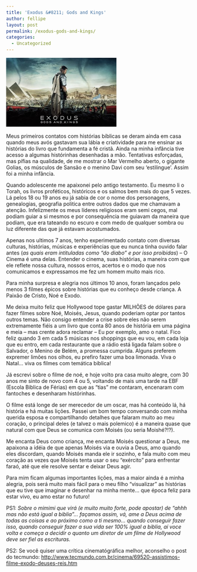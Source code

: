 ```yaml
---
title: 'Exodus &#8211; Gods and Kings'
author: fellipe
layout: post
permalink: /exodus-gods-and-kings/
categories:
  - Uncategorized
---
```

[<img alt="exodus_gods_and_kings_movie-wide" src="/img/posts/2014/12/exodus_gods_and_kings_movie-wide-300x187.jpg" width="300" height="187" />][1]

Meus primeiros contatos com histórias bíblicas se deram ainda em casa quando meus avós gastavam sua lábia e criatividade para me ensinar as histórias do livro que fundamenta a fé cristã. Ainda na minha infância tive acesso a algumas histórinhas desenhadas a mão. Tentativas esforçadas, mas pífias na qualidade, de me mostrar o Mar Vermelho aberto, o gigante Golias, os músculos de Sansão e o menino Davi com seu &#8216;estilingue&#8217;. Assim foi a minha infância.

Quando adolescente me apaixonei pelo antigo testamento. Eu mesmo li o Torah, os livros proféticos, históricos e os salmos bem mais do que 5 vezes. Lá pelos 18 ou 19 anos eu já sabia de cor o nome dos personagens, genealogias, geografia politica entre outros dados que me chamavam a atenção. Infelizmente os meus líderes religiosos eram semi cegos, mal podiam guiar a si mesmos e por consequência me guiavam da maneira que podiam, que era tateando no escuro e com medo de qualquer sombra ou luz diferente das que já estavam acostumados.

Apenas nos ultimos 7 anos, tenho experimentado contato com diversas culturas, histórias, músicas e experiências que eu nunca tinha ouvido falar antes (*as quais eram intituladas como &#8220;do diabo&#8221; e por isso proibidas*) &#8211; O Cinema é uma delas. Entender o cinema, suas histórias, a maneira com que ele reflete nossa cultura, nossos erros, acertos e o modo que nos comunicamos e expressamos me fez um homem muito mais rico.

Para minha surpresa e alegria nos últimos 10 anos, foram lançados pelo menos 3 filmes épicos sobre histórias que eu conheço desde criança. A Paixão de Cristo, Noé e Exodo.

Me deixa muito feliz que Hollywood tope gastar MILHÕES de dólares para fazer filmes sobre Noé, Moisés, Jesus, quando poderiam optar por tantos outros temas. Não consigo entender a crise sobre eles não serem extremamente fiéis a um livro que conta 80 anos de história em uma página e meia &#8211; mas crente adora reclamar &#8211; Eu por exemplo, amo o natal. Fico feliz quando 3 em cada 5 músicas nos shoppings que eu vou, em cada loja que eu entro, em cada restaurante que a rádio está ligada falam sobre o Salvador, o Menino de Belém, a promessa cumprida. Alguns preferem expremer limões nos olhos, eu prefiro fazer uma boa limonada. Viva o Natal&#8230; viva os filmes com temática biblica!

Já escrevi sobre o filme de noé, e hoje volto pra casa muito alegre, com 30 anos me sinto de novo com 4 ou 5, voltando de mais uma tarde na EBF (Escola Biblica de Férias) em que as &#8220;tias&#8221; me contaram, encenaram com fantoches e desenharam histórinhas.

O filme está longe de ser merecedor de um oscar, mas há conteúdo lá, há história e há muitas lições. Passei um bom tempo conversando com minha querida esposa e compartilhando detalhes que falaram muito ao meu coração, o principal deles (e talvez o mais polemico) é a maneira quase que natural com que Deus se comunica com Moisés (ou seria Moishé?!?).

Me encanta Deus como criança, me encanta Moisés questionar a Deus, me apaixona a idéia de que apenas Moisés via e ouvia a Deus, amo quando eles discordam, quando Moisés manda ele ir sozinho, e fala muito com meu coração as vezes que Moisés tenta usar o seu &#8220;exército&#8221; para enfrentar faraó, até que ele resolve sentar e deixar Deus agir.

Para mim ficam algumas importantes lições, mas a maior ainda é a minha alegria, pois será muito mais fácil para o meu filho &#8220;visualizar&#8221; as histórias que eu tive que imaginar e desenhar na minha mente&#8230; que época feliz para estar vivo, eu amo estar no futuro!

PS1: *Sobre o mimimi que virá (e muito muito forte, pode apostar) de &#8220;ahhh mas não está igual a biblia&#8221;&#8230; façamos assim, vá, ame a Deus acima de todas as coisas e ao próximo como a ti mesmo&#8230; quando conseguir fazer isso, quando conseguir fazer a sua vida ser 100% igual a biblia, aí voce volta e começa a decidir o quanto um diretor de um filme de Hollywood deve ser fiel as escrituras.*

PS2: Se você quiser uma crítica cinematógráfica melhor, aconselho o post do tecmundo: <a href="http://www.tecmundo.com.br/cinema/69520-assistimos-filme-exodo-deuses-reis.htm" target="_blank">http://www.tecmundo.com.br/cinema/69520-assistimos-filme-exodo-deuses-reis.htm</a>

 [1]: /img/posts/2014/12/exodus_gods_and_kings_movie-wide.jpg